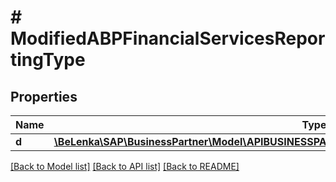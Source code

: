 # # ModifiedABPFinancialServicesReportingType

## Properties

Name | Type | Description | Notes
------------ | ------------- | ------------- | -------------
**d** | [**\BeLenka\SAP\BusinessPartner\Model\APIBUSINESSPARTNERABPFinancialServicesReportingTypeUpdate**](APIBUSINESSPARTNERABPFinancialServicesReportingTypeUpdate.md) |  | [optional]

[[Back to Model list]](../../README.md#models) [[Back to API list]](../../README.md#endpoints) [[Back to README]](../../README.md)
